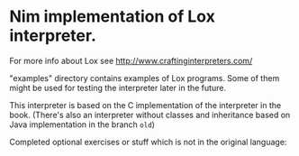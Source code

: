 # Nim implementation of Lox interpreter.
For more info about Lox see http://www.craftinginterpreters.com/

"examples" directory contains examples of Lox programs. Some of them might be used
for testing the interpreter later in the future.

This interpreter is based on the C implementation of the interpreter in the book.
(There's also an interpreter without classes and inheritance based on Java implementation in the branch ``old``)

Completed optional exercises or stuff which is not in the original language: